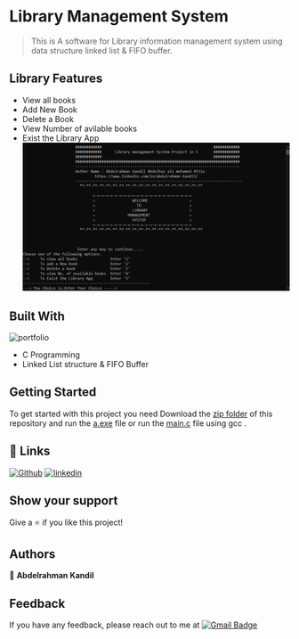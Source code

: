 # Library  Management System 

 > This is A software for Library information management system using data structure linked list & FIFO buffer.
 

 ## Library Features

- View all books
- Add New Book
- Delete a Book
- View Number of avilable books
- Exist the Library App
![screenshot](screenshot.png)

## Built With
![portfolio](http://ForTheBadge.com/images/badges/built-with-love.svg)


- C Programming
- Linked List  structure & FIFO Buffer


## Getting Started

To get started with this project you need Download the [zip folder](https://github.com/AbdelrahmanKandil/Library-Management-System-/archive/refs/heads/main.zip) of this repository
and run the [a.exe](a.exe) file or  run the [main.c](main.c) file using gcc .


## 🔗 Links
[![Github](https://img.shields.io/badge/GitHub-100000?style=for-the-badge&logo=github&logoColor=white)](https://github.com/AbdelrahmanKandil)
[![linkedin](https://img.shields.io/badge/linkedin-0A66C2?style=for-the-badge&logo=linkedin&logoColor=white)](https://www.linkedin.com/in/abdulrahman-kandil/)


## Show your support

Give a ⭐️ if you like this project!

## Authors

👤 **Abdelrahman Kandil**
## Feedback

If you have any feedback, please reach out to me at [![Gmail Badge](https://img.shields.io/badge/-3bdulra7man.kandil-c14438?style=social&logo=Gmail&logoColor=red&link=mailto:3bdulra7man.kandil@gmail.com)](mailto:3bdulra7man.kandil@gmail.com)  

